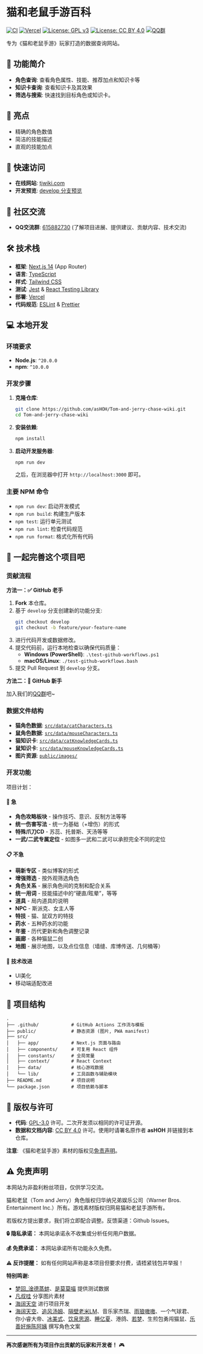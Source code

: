 # 猫和老鼠手游百科

[![CI](https://github.com/asHOH/Tom-and-jerry-chase-wiki/actions/workflows/ci.yml/badge.svg)](https://github.com/asHOH/Tom-and-jerry-chase-wiki/actions/workflows/ci.yml)
[![Vercel](https://img.shields.io/badge/Deploy-Vercel-black?logo=vercel&logoColor=white)](https://tjwiki.com)
[![License: GPL v3](https://img.shields.io/badge/License-GPLv3-blue.svg)](https://www.gnu.org/licenses/gpl-3.0)
[![License: CC BY 4.0](https://img.shields.io/badge/License-CC%20BY%204.0-lightgrey.svg)](https://creativecommons.org/licenses/by/4.0/)
[![QQ群](https://img.shields.io/badge/QQ群-615882730-brightgreen?logo=tencentqq&logoColor=white)](https://qun.qq.com/universal-share/share?ac=1&authKey=%2BgPPblp3JfnQP2o3BI5PO1NmwvsNciCCaVCtSI9T6RAbv6yV2QHzzjz6gwY%2Bva9U&busi_data=eyJncm91cENvZGUiOiI2MTU4ODI3MzAiLCJ0b2tlbiI6Ijg3Ym9kMk9HTUVFTnJSU25GU2JCdWJoNEwxNGNOUlhWMGgvK3lMTWRGdy80Z0FnaUd4Yy9LYkZsYUJ5ZStTbUgiLCJ1aW4iOiIyOTAxODMzMjI1In0%3D&data=0yzCZAnaW0ZOxf01YibLkPBLkN17DRX2fS1NGi5Nndx2Qq2DMFDdWr1pxH3J8F9RefUGjWh_Zel5Rfjy-dPZ2A&svctype=4&tempid=h5_group_info)

专为《猫和老鼠手游》玩家打造的数据查询网站。

## 📱 功能简介

- **角色查询**: 查看角色属性、技能、推荐加点和知识卡等
- **知识卡查询**: 查看知识卡及其效果
- **筛选与搜索**: 快速找到目标角色或知识卡。

## 🌟 亮点

- 精确的角色数值
- 简洁的技能描述
- 直观的技能加点

## 🚀 快速访问

- **在线网站**: [tjwiki.com](https://tjwiki.com)
- **开发预览**: [develop 分支预览](https://dev.tjwiki.com)

## 💬 社区交流

- **QQ交流群**: [615882730](https://qun.qq.com/universal-share/share?ac=1&authKey=%2BgPPblp3JfnQP2o3BI5PO1NmwvsNciCCaVCtSI9T6RAbv6yV2QHzzjz6gwY%2Bva9U&busi_data=eyJncm91cENvZGUiOiI2MTU4ODI3MzAiLCJ0b2tlbiI6Ijg3Ym9kMk9HTUVFTnJSU25GU2JCdWJoNEwxNGNOUlhWMGgvK3lMTWRGdy80Z0FnaUd4Yy9LYkZsYUJ5ZStTbUgiLCJ1aW4iOiIyOTAxODMzMjI1In0%3D&data=0yzCZAnaW0ZOxf01YibLkPBLkN17DRX2fS1NGi5Nndx2Qq2DMFDdWr1pxH3J8F9RefUGjWh_Zel5Rfjy-dPZ2A&svctype=4&tempid=h5_group_info) (了解项目进展、提供建议、贡献内容、技术交流)

## 🛠️ 技术栈

- **框架**: [Next.js 14](https://nextjs.org/) (App Router)
- **语言**: [TypeScript](https://www.typescriptlang.org/)
- **样式**: [Tailwind CSS](https://tailwindcss.com/)
- **测试**: [Jest](https://jestjs.io/) & [React Testing Library](https://testing-library.com/)
- **部署**: [Vercel](httpss://vercel.com/)
- **代码规范**: [ESLint](https://eslint.org/) & [Prettier](https://prettier.io/)

## 💻 本地开发

### 环境要求

- **Node.js**: `^20.0.0`
- **npm**: `^10.0.0`

### 开发步骤

1.  **克隆仓库**:

    ```bash
    git clone https://github.com/asHOH/Tom-and-jerry-chase-wiki.git
    cd Tom-and-jerry-chase-wiki
    ```

2.  **安装依赖**:

    ```bash
    npm install
    ```

3.  **启动开发服务器**:
    ```bash
    npm run dev
    ```
    之后，在浏览器中打开 `http://localhost:3000` 即可。

### 主要 NPM 命令

- `npm run dev`: 启动开发模式
- `npm run build`: 构建生产版本
- `npm test`: 运行单元测试
- `npm run lint`: 检查代码规范
- `npm run format`: 格式化所有代码

## 🤝 一起完善这个项目吧

### 贡献流程

**方法一：✅ GitHub 老手**

1.  **Fork** 本仓库。
2.  基于 `develop` 分支创建新的功能分支:
    ```bash
    git checkout develop
    git checkout -b feature/your-feature-name
    ```
3.  进行代码开发或数据修改。
4.  提交代码前，运行本地检查以确保代码质量：
    - **Windows (PowerShell)**: `.\test-github-workflows.ps1`
    - **macOS/Linux**: `./test-github-workflows.bash`
5.  提交 Pull Request 到 `develop` 分支。

**方法二：🌱 GitHub 新手**

加入我们的[QQ群](#-社区交流)吧~

### 数据文件结构

- **猫角色数据**: [`src/data/catCharacters.ts`](src/data/catCharacters.ts)
- **鼠角色数据**: [`src/data/mouseCharacters.ts`](src/data/mouseCharacters.ts)
- **猫知识卡**: [`src/data/catKnowledgeCards.ts`](src/data/catKnowledgeCards.ts)
- **鼠知识卡**: [`src/data/mouseKnowledgeCards.ts`](src/data/mouseKnowledgeCards.ts)
- **图片资源**: [`public/images/`](public/images)

### 开发功能

项目计划：

#### 🚀 急

- **角色攻略板块** - 操作技巧、意识、反制方法等等
- **统一伤害写法** - 统一为基础（+增伤）的形式
- **特殊爪刀CD** - 苏蕊、托普斯、天汤等等
- **一武/二武专属定位** - 如图多一武和二武可以承担完全不同的定位

#### 📋 不急

- **萌新专区** - 类似博客的形式
- **增强筛选** - 按外观筛选角色
- **角色关系** - 展示角色间的克制和配合关系
- **统一用词** - 技能描述中的“硬直/眩晕”，等等
- **道具** - 局内道具的说明
- **NPC** - 斯派克、女主人等
- **特技** - 猫、鼠双方的特技
- **药水** - 五种药水的功能
- **年鉴** - 历代更新和角色调整记录
- **画廊** - 各种猫鼠二创
- **地图** - 展示地图，以及点位信息（墙缝、库博传送、几何桶等）

#### 🎨 技术改进

- UI美化
- 移动端适配改进

## 📁 项目结构

```
.
├── .github/            # GitHub Actions 工作流与模板
├── public/             # 静态资源 (图片, PWA manifest)
├── src/
│   ├── app/            # Next.js 页面与路由
│   ├── components/     # 可复用 React 组件
│   ├── constants/      # 全局常量
│   ├── context/        # React Context
│   ├── data/           # 核心游戏数据
│   └── lib/            # 工具函数与辅助模块
├── README.md           # 项目说明
└── package.json        # 项目依赖与脚本
```

## 📄 版权与许可

- **代码**: [GPL-3.0](./LICENSE-GPL) 许可。二次开发须以相同的许可证开源。
- **数据和文档内容**: [CC BY 4.0](./LICENSE-CC-BY) 许可。使用时请署名原作者 **asHOH** 并链接到本仓库。

**注意**: 《猫和老鼠手游》素材的版权见[免责声明](#️-免责声明)。

## ⚠️ 免责声明

本网站为非盈利粉丝项目，仅供学习交流。

猫和老鼠（Tom and Jerry）角色版权归华纳兄弟娱乐公司（Warner Bros. Entertainment Inc.）所有。游戏素材版权归网易猫和老鼠手游所有。

若版权方提出要求，我们将立即配合调整。反馈渠道：Github Issues。

**🔒 隐私承诺：** 本网站承诺永不收集或分析任何用户数据。

**💰 免费承诺：** 本网站承诺所有功能永久免费。

**⚠️ 反诈提醒：** 如有任何网站声称是本项目但要求付费，请捂紧钱包并举报！

**特别鸣谢:**

- [梦回\_淦德蒸蚌](https://space.bilibili.com/1193776217)、[是莫莫喵](https://space.bilibili.com/443541296) 提供测试数据
- [凡叔哇](https://space.bilibili.com/273122087) 分享图片素材
- [海阔天空](https://github.com/3swordman) 进行项目开发
- [海阔天空](https://github.com/3swordman)、[追风汤姆](https://space.bilibili.com/3493135485241940)、[隔壁老米LM](https://space.bilibili.com/3493090618771682)、音乐家杰瑞、[雨狼嗷嗷](https://space.bilibili.com/3546721078479411)、一个气球君、你小睿大帝、[冰美式](https://space.bilibili.com/439320147)、[饮泉思源](https://space.bilibili.com/439320147)、[睡亿夏](https://space.bilibili.com/1350743315)、港鸽、[若梦](https://space.bilibili.com/3537122405386648)、生煎包勇闯猫鼠、[乐善好施陈阿姨](https://space.bilibili.com/418408689) 撰写角色文案

---

**再次感谢所有为项目作出贡献的玩家和开发者！** 🎮
